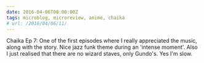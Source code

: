 ```yaml
---
date: 2016-04-06T00:00:00Z
tags: microblog, microreview, anime, chaika
# url: /2016/04/06/11/
---
```


Chaika Ep 7: One of the first episodes where I really appreciated the music, along with the story. Nice jazz funk theme during an 'intense moment'. Also I just realised that there are no wizard staves, only Gundo's. Yes I'm slow.